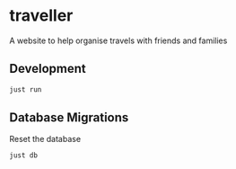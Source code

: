 # traveller

A website to help organise travels with friends and families

## Development

```sh
just run
```

## Database Migrations

Reset the database

```sh
just db
```
